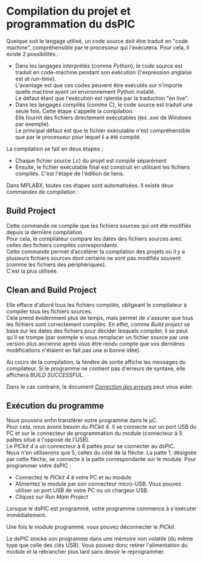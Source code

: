 # Compilation du projet et programmation du dsPIC

Quelque soit le langage utilisé, un code source doit être traduit en "code machine", compréhensible par le processeur qui l'exécutera.  Pour cela, il existe 2 possibilités :

* Dans les langages interprétés (comme *Python*), le code source est traduit en code-machine pendant son exécution (l'expression anglaise est *at run-time*).  
L'avantage est que ces codes peuvent être exécutés sur n'importe quelle machine ayant un environnement Python installé.  
Le défaut étant que l'exécution est ralentie par la traduction "en live".
* Dans les langages compilés (comme *C*), le code source est traduit une seule fois. Cette étape s'appelle la compilation.  
Elle fournit des fichiers directement exécutables (les *.exe* de *Windows* par exemple).  
Le principal défaut est que le fichier exécutable n'est compréhensible que par le processeur pour lequel il a été compilé.

La compilation se fait en deux étapes :

* Chaque fichier source (*.c*) du projet est compilé séparément
* Ensuite, le fichier exécutable final est construit en utilisant les fichiers compilés. C'est l'étape de l'édition de liens.

Dans MPLABX, toutes ces étapes sont automatisées. Il existe deux commandes de compilation :

## Build Project
Cette commande ne compile que les fichiers sources qui ont été modifiés depuis la dernière compilation.  
Pour cela, le compilateur compare les dates des fichiers sources avec celles des fichiers compilés correspondants.  
Cette commande permet d’accélérer la compilation des projets où il y a plusieurs fichiers sources dont certains ne sont pas modifiés souvent (comme les fichiers des périphériques).  
C'est la plus utilisée.

## Clean and Build Project  
Elle efface d'abord tous les fichiers compilés, obligeant le compilateur à compiler tous les fichiers sources.  
Cela prend évidemment plus de temps, mais permet de s'assurer que tous les fichiers sont correctement compilés.
En effet, comme *Build project* se base sur les dates des fichiers pour décider lesquels compiler, il se peut qu'il se trompe (par exemple si vous remplacer un fichier source par une version plus ancienne après vous être rendu compte que vos dernières modifications n'étaient en fait pas une si bonne idée).  

Au cours de la compilation, la fenêtre de sortie affiche les messages du compilateur.  Si le programme ne contient pas d'erreurs de syntaxe, elle affichera *BUILD SUCCESSFUL*.

Dans le cas contraire, le document [*Correction des erreurs*](Correction%20des%20erreurs.md) peut vous aider.

## Exécution du programme

Nous pouvons enfin transférer notre programme dans le µC.  
Pour cela, nous avons besoin du *PICkit 4*.  Il se connecte sur un port USB du PC et sur le connecteur de programmation du module (connecteur à 5 pattes situé à l'opposé de l'USB).  
Le *PICkit 4* a un connecteur à 8 pattes pour se connecter au dsPIC.  
Nous n'en utiliserons que 5, celles du côté de la flèche.  La patte 1, désignée par cette flèche, se connecte à la patte correspondante sur le module.
Pour programmer votre dsPIC :

* Connectez le *PICkit 4* à votre PC et au module
* Alimentez le module par son connecteur micro-USB. Vous pouvez utiliser un port USB de votre PC ou un chargeur USB.
* Cliquez sur *Run Main Project*

Lorsque le dsPIC est programmé, votre programme commence à s'exécuter immédiatement.

Une fois le module programmé, vous pouvez déconnecter le *PICkit*.

Le dsPIC stocke son programme dans une mémoire non volatile (du même type que celle des clés USB).  Vous pouvez donc retirer l'alimentation du module et la rebrancher plus tard sans devoir le reprogrammer.
